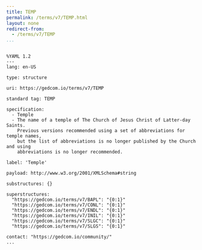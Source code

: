 ```yaml
---
title: TEMP
permalink: /terms/v7/TEMP.html
layout: none
redirect-from:
  - /terms/v7/TEMP
...
```


```

%YAML 1.2
---
lang: en-US

type: structure

uri: https://gedcom.io/terms/v7/TEMP

standard tag: TEMP

specification:
  - Temple
  - The name of a temple of The Church of Jesus Christ of Latter-day Saints.
    Previous versions recommended using a set of abbreviations for temple names,
    but the list of abbreviations is no longer published by the Church and using
    abbreviations is no longer recommended.

label: 'Temple'

payload: http://www.w3.org/2001/XMLSchema#string

substructures: {}

superstructures:
  "https://gedcom.io/terms/v7/BAPL": "{0:1}"
  "https://gedcom.io/terms/v7/CONL": "{0:1}"
  "https://gedcom.io/terms/v7/ENDL": "{0:1}"
  "https://gedcom.io/terms/v7/INIL": "{0:1}"
  "https://gedcom.io/terms/v7/SLGC": "{0:1}"
  "https://gedcom.io/terms/v7/SLGS": "{0:1}"

contact: "https://gedcom.io/community/"
...

```
